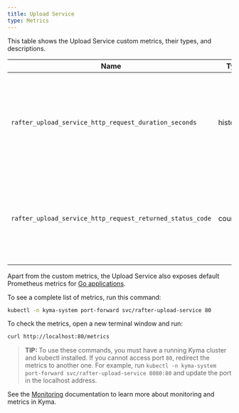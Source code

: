 ```yaml
---
title: Upload Service
type: Metrics
---
```


This table shows the Upload Service custom metrics, their types, and descriptions.

| Name | Type | Decription |
|------|-------------|------|
| `rafter_upload_service_http_request_duration_seconds` | histogram | Specifies the number of HTTP requests the service processes in a given time series. |
| `rafter_upload_service_http_request_returned_status_code` | counter | Specifies the number of different HTTP response status codes in a given time series. |

Apart from the custom metrics, the Upload Service also exposes default Prometheus metrics for [Go applications](https://prometheus.io/docs/guides/go-application/).

To see a complete list of metrics, run this command:

```bash
kubectl -n kyma-system port-forward svc/rafter-upload-service 80
```

To check the metrics, open a new terminal window and run:

```bash
curl http://localhost:80/metrics
```

>**TIP:** To use these commands, you must have a running Kyma cluster and kubectl installed. If you cannot access port `80`, redirect the metrics to another one. For example, run `kubectl -n kyma-system port-forward svc/rafter-upload-service 8080:80` and update the port in the localhost address.

See the [Monitoring](/components/monitoring) documentation to learn more about monitoring and metrics in Kyma.
